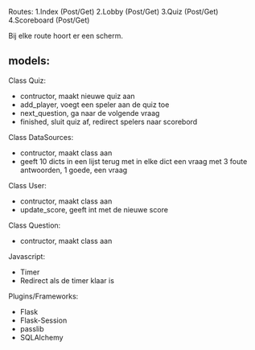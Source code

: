Routes:
1.Index (Post/Get)
2.Lobby (Post/Get)
3.Quiz (Post/Get)
4.Scoreboard (Post/Get)

Bij elke route hoort er een scherm. 

## models:
Class Quiz: 
* contructor, maakt nieuwe quiz aan
* add_player, voegt een speler aan de quiz toe
* next_question, ga naar de volgende vraag
* finished, sluit quiz af, redirect spelers naar scorebord

Class DataSources:
* contructor, maakt class aan
* geeft 10 dicts in een lijst terug met in elke dict een vraag met 3 foute antwoorden, 1 goede, een vraag

Class User: 
* contructor, maakt class aan
* update_score, geeft int met de nieuwe score

Class Question:
* contructor, maakt class aan

Javascript:
* Timer
* Redirect als de timer klaar is

Plugins/Frameworks:
* Flask
* Flask-Session
* passlib
* SQLAlchemy
